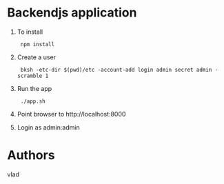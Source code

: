 # Backendjs application

1. To install

        npm install

2. Create a user

        bksh -etc-dir $(pwd)/etc -account-add login admin secret admin -scramble 1

3. Run the app

        ./app.sh

4. Point browser to http://localhost:8000

5. Login as admin:admin

# Authors
vlad

